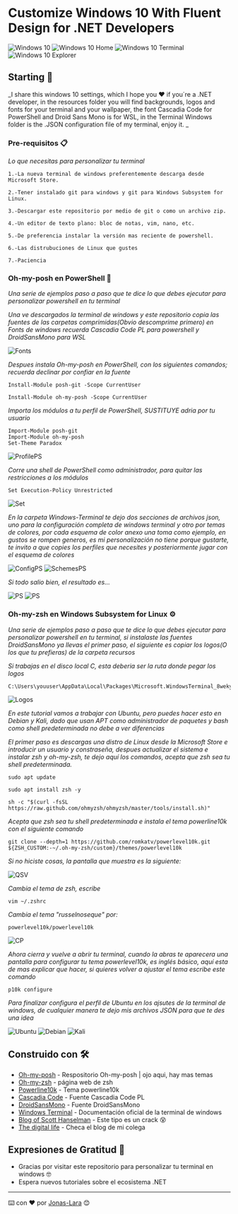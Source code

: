 # Customize Windows 10 With Fluent Design for .NET Developers

<img src=/Recursos/01.png alt="Windows 10"/>
<img src=/Recursos/02.png alt="Windows 10 Home"/>
<img src=/Recursos/03.png alt="Windows 10 Terminal"/>
<img src=/Recursos/04.png alt="Windows 10 Explorer"/>

## Starting 🚀

_I share this windows 10 settings, which I hope you ❤️ if you´re a .NET developer, in the resources folder you will find backgrounds, logos and fonts for your terminal and your wallpaper, the font Cascadia Code for PowerShell and
Droid Sans Mono is for WSL, in the Terminal Windows folder is the .JSON configuration file of my terminal, enjoy it. _


### Pre-requisitos 📋

_Lo que necesitas para personalizar tu terminal_

```
1.-La nueva terminal de windows preferentemente descarga desde Microsoft Store.

2.-Tener instalado git para windows y git para Windows Subsystem for Linux.

3.-Descargar este repositorio por medio de git o como un archivo zip.

4.-Un editor de texto plano: bloc de notas, vim, nano, etc.

5.-De preferencia instalar la versión mas reciente de powershell.

6.-Las distrubuciones de Linux que gustes

7.-Paciencia

```

### Oh-my-posh en PowerShell 🔧

_Una serie de ejemplos paso a paso que te dice lo que debes ejecutar para personalizar powershell en tu terminal_

_Una ve descargados la terminal de windows y este repositorio copia las fuentes de las carpetas comprimidas(Obvio descomprime primero) en Fonts de windows recuerda Cascadia Code PL para powershell y DroidSansMono para WSL_

<img src=/Capturas/Fonts.png alt="Fonts"/>

_Despues instala Oh-my-posh en PowerShell, con los siguientes comandos; recuerda declinar por confiar en la fuente_

```
Install-Module posh-git -Scope CurrentUser
```
```
Install-Module oh-my-posh -Scope CurrentUser
```

_Importa los módulos a tu perfil de PowerShell, SUSTITUYE adria por tu usuario_

```
Import-Module posh-git
Import-Module oh-my-posh
Set-Theme Paradox
```
<img src=/Capturas/PROFILE$.png alt="ProfilePS"/>

_Corre una shell de PowerShell como administrador, para quitar las restricciones a los módulos_

```
Set Execution-Policy Unrestricted
```

<img src=/Capturas/Set.png alt="Set"/>

_En la carpeta Windows-Terminal te dejo dos secciones de archivos json, uno para la configuración completa de windows terminal y otro por temas de colores, por cada esquema de color anexo una toma como ejemplo, en gustos se rompen generos, es mi personalización no tiene porque gustarte, te invito a que copies los perfiles que necesites y posteriormente jugar con el esquema de colores_

<img src=/Capturas/ConfPS.png alt="ConfigPS"/>

<img src=/Capturas/esquemasPS.png alt="SchemesPS"/>

_Si todo salio bien, el resultado es..._ 

<img src=/Capturas/1.png alt="PS"/>
<img src=/Capturas/2.png alt="PS"/>

### Oh-my-zsh en Windows Subsystem for Linux ⚙️

_Una serie de ejemplos paso a paso que te dice lo que debes ejecutar para personalizar powershell en tu terminal, si instalaste las fuentes DroidSansMono ya llevas el primer paso, el siguiente es copiar los logos(O los que tu prefieras) de la carpeta recursos_

_Si trabajas en el disco local C, esta deberia ser la ruta donde pegar los logos_

```
C:\Users\youuser\AppData\Local\Packages\Microsoft.WindowsTerminal_8wekyb3d8bbwe\RoamingState
```

<img src=/Capturas/Copialogos.png alt="Logos"/>

_En este tutorial vamos a trabajar con Ubuntu, pero puedes hacer esto en Debian y Kali, dado que usan APT como administrador de paquetes y bash como shell predeterminada no debe a ver diferencias_

_El primer paso es descargas una distro de Linux desde la Microsoft Store e introducir un usuario y constraseña, despues actualizar el sistema e instalar zsh y oh-my-zsh, te dejo aquí los comandos, acepta que zsh sea tu shell predeterminada._

```
sudo apt update
```
```
sudo apt install zsh -y
```
```
sh -c "$(curl -fsSL https://raw.github.com/ohmyzsh/ohmyzsh/master/tools/install.sh)"
```

_Acepta que zsh sea tu shell predeterminada e instala el tema powerline10k con el siguiente comando_


```
git clone --depth=1 https://github.com/romkatv/powerlevel10k.git ${ZSH_CUSTOM:-~/.oh-my-zsh/custom}/themes/powerlevel10k
```


_Si no hiciste cosas, la pantalla que muestra es la siguiente:_

<img src=/Capturas/quesiverga.png alt="QSV"/>

_Cambia el tema de zsh, escribe_

```
vim ~/.zshrc
```

_Cambia el tema "russelnoseque" por:_

```
powerlevel10k/powerlevel10k
```

<img src=/Capturas/changepower.png alt="CP"/>

_Ahora cierra y vuelve a abrir tu terminal, cuando la abras te aparecera una pantalla para configurar tu tema powerlevel10k, es inglés básico, aquí esta de mas explicar que hacer, si quieres volver a ajustar el tema escribe este comando_

```
p10k configure
```

_Para finalizar configura el perfil de Ubuntu en los ajsutes de la terminal de windows, de cualquier manera te dejo mis archivos JSON para que te des una idea_ 

<img src=/Capturas/4.png alt="Ubuntu"/>
<img src=/Capturas/5.png alt="Debian"/>
<img src=/Capturas/6.png alt="Kali"/>


## Construido con 🛠️

* [Oh-my-posh](https://github.com/JanDeDobbeleer/oh-my-posh) - Respositorio Oh-my-posh | ojo aqui, hay mas temas
* [Oh-my-zsh](https://ohmyz.sh/) - página web de zsh 
* [Powerline10k](https://github.com/romkatv/powerlevel10k) - Tema powerline10k
* [Cascadia Code](https://www.hanselman.com/) - Fuente Cascadia Code PL
* [DroidSansMono](https://www.nerdfonts.com/) - Fuente DroidSansMono
* [Windows Terminal](https://docs.microsoft.com/en-us/windows/terminal/) - Documentación oficial de la terminal de windows
* [Blog of Scott Hanselman](https://www.hanselman.com/) - Este tipo es un crack 😵
* [The digital life](https://www.the-digital-life.com/en/) - Checa el blog de mi colega


## Expresiones de Gratitud 🎁

* Gracias por visitar este repositorio para personalizar tu terminal en windows 🤓
* Espera nuevos tutoriales sobre el ecosistema .NET

---
⌨️ con ❤️ por [Jonas-Lara](https://github.com/Jonas-Lara) 😊
